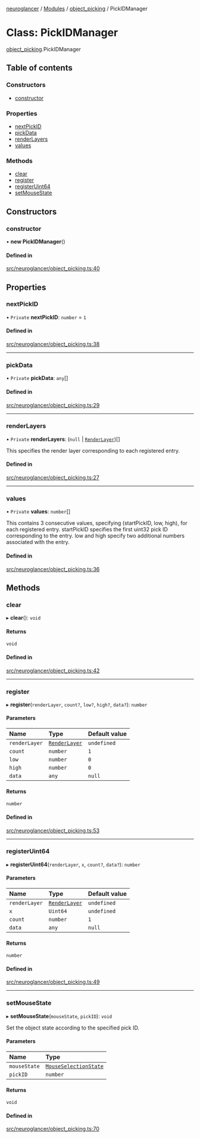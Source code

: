 [neuroglancer](../README.md) / [Modules](../modules.md) / [object\_picking](../modules/object_picking.md) / PickIDManager

# Class: PickIDManager

[object_picking](../modules/object_picking.md).PickIDManager

## Table of contents

### Constructors

- [constructor](object_picking.PickIDManager.md#constructor)

### Properties

- [nextPickID](object_picking.PickIDManager.md#nextpickid)
- [pickData](object_picking.PickIDManager.md#pickdata)
- [renderLayers](object_picking.PickIDManager.md#renderlayers)
- [values](object_picking.PickIDManager.md#values)

### Methods

- [clear](object_picking.PickIDManager.md#clear)
- [register](object_picking.PickIDManager.md#register)
- [registerUint64](object_picking.PickIDManager.md#registeruint64)
- [setMouseState](object_picking.PickIDManager.md#setmousestate)

## Constructors

### constructor

• **new PickIDManager**()

#### Defined in

[src/neuroglancer/object_picking.ts:40](https://github.com/ActiveBrainAtlas2/neuroglancer/blob/285e65d7/src/neuroglancer/object_picking.ts#L40)

## Properties

### nextPickID

• `Private` **nextPickID**: `number` = `1`

#### Defined in

[src/neuroglancer/object_picking.ts:38](https://github.com/ActiveBrainAtlas2/neuroglancer/blob/285e65d7/src/neuroglancer/object_picking.ts#L38)

___

### pickData

• `Private` **pickData**: `any`[]

#### Defined in

[src/neuroglancer/object_picking.ts:29](https://github.com/ActiveBrainAtlas2/neuroglancer/blob/285e65d7/src/neuroglancer/object_picking.ts#L29)

___

### renderLayers

• `Private` **renderLayers**: (``null`` \| [`RenderLayer`](renderlayer.RenderLayer.md))[]

This specifies the render layer corresponding to each registered entry.

#### Defined in

[src/neuroglancer/object_picking.ts:27](https://github.com/ActiveBrainAtlas2/neuroglancer/blob/285e65d7/src/neuroglancer/object_picking.ts#L27)

___

### values

• `Private` **values**: `number`[]

This contains 3 consecutive values, specifying (startPickID, low, high), for each registered
entry.  startPickID specifies the first uint32 pick ID corresponding to the entry.  low and
high specify two additional numbers associated with the entry.

#### Defined in

[src/neuroglancer/object_picking.ts:36](https://github.com/ActiveBrainAtlas2/neuroglancer/blob/285e65d7/src/neuroglancer/object_picking.ts#L36)

## Methods

### clear

▸ **clear**(): `void`

#### Returns

`void`

#### Defined in

[src/neuroglancer/object_picking.ts:42](https://github.com/ActiveBrainAtlas2/neuroglancer/blob/285e65d7/src/neuroglancer/object_picking.ts#L42)

___

### register

▸ **register**(`renderLayer`, `count?`, `low?`, `high?`, `data?`): `number`

#### Parameters

| Name | Type | Default value |
| :------ | :------ | :------ |
| `renderLayer` | [`RenderLayer`](renderlayer.RenderLayer.md) | `undefined` |
| `count` | `number` | `1` |
| `low` | `number` | `0` |
| `high` | `number` | `0` |
| `data` | `any` | `null` |

#### Returns

`number`

#### Defined in

[src/neuroglancer/object_picking.ts:53](https://github.com/ActiveBrainAtlas2/neuroglancer/blob/285e65d7/src/neuroglancer/object_picking.ts#L53)

___

### registerUint64

▸ **registerUint64**(`renderLayer`, `x`, `count?`, `data?`): `number`

#### Parameters

| Name | Type | Default value |
| :------ | :------ | :------ |
| `renderLayer` | [`RenderLayer`](renderlayer.RenderLayer.md) | `undefined` |
| `x` | `Uint64` | `undefined` |
| `count` | `number` | `1` |
| `data` | `any` | `null` |

#### Returns

`number`

#### Defined in

[src/neuroglancer/object_picking.ts:49](https://github.com/ActiveBrainAtlas2/neuroglancer/blob/285e65d7/src/neuroglancer/object_picking.ts#L49)

___

### setMouseState

▸ **setMouseState**(`mouseState`, `pickID`): `void`

Set the object state according to the specified pick ID.

#### Parameters

| Name | Type |
| :------ | :------ |
| `mouseState` | [`MouseSelectionState`](layer.MouseSelectionState.md) |
| `pickID` | `number` |

#### Returns

`void`

#### Defined in

[src/neuroglancer/object_picking.ts:70](https://github.com/ActiveBrainAtlas2/neuroglancer/blob/285e65d7/src/neuroglancer/object_picking.ts#L70)
